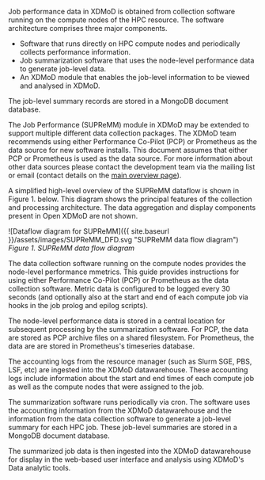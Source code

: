 
Job performance data in XDMoD is obtained from collection software running on
the compute nodes of the HPC resource.  The software architecture comprises three major components.

* Software that runs directly on HPC compute nodes and periodically collects performance information.
* Job summarization software that uses the node-level performance data to generate job-level data.
* An XDMoD module that enables the job-level information to be viewed and analysed in XDMoD.

The job-level summary records are stored in a MongoDB document database.

The Job Performance (SUPReMM) module in XDMoD may be extended to support multiple
different data collection packages. The XDMoD team recommends
using either Performance Co-Pilot (PCP) or Prometheus as the data source for new software installs. This document assumes that either
PCP or Prometheus is used as the data source. For more information about other data
sources please contact the development team via the mailing list or email
(contact details on the [main overview page](http://open.xdmod.org)).

A simplified high-level overview of the SUPReMM dataflow is shown in Figure 1.
below.  This diagram shows the principal features of the collection and
processing architecture. The data aggregation and display components present in
Open XDMoD are not shown.

![Dataflow diagram for SUPReMM]({{ site.baseurl }}/assets/images/SUPReMM_DFD.svg "SUPReMM data flow diagram")
*Figure 1. SUPReMM data flow diagram*

The data collection software running on the compute nodes provides the node-level
performance mmetrics. This guide provides instructions for using either
Performance Co-Pilot (PCP) or Prometheus as the data collection software. Metric
data is configured to be logged every 30 seconds (and optionally also at the
start and end of each compute job via hooks in the job prolog and epilog scripts).

The node-level performance data is stored in a central location for subsequent
processing by the summarization software. For PCP, the data are stored as
PCP archive files on a shared filesystem. For Prometheus, the data are
are stored in Prometheus's timeseries database.

The accounting logs from the resource manager (such as Slurm SGE, PBS, LSF, etc) are ingested into the XDMoD datawarehouse.
These accounting logs include information about the start and end times of each compute job
as well as the compute nodes that were assigned to the job.

The summarization software runs periodically via cron. The software uses the
accounting information from the XDMoD datawarehouse and the information from the data
collection software to generate a job-level summary for each HPC job. These job-level
summaries are stored in a MongoDB document database.

The summarized job data is then ingested into the XDMoD datawarehouse for display
in the web-based user interface and analysis using XDMoD's Data analytic tools.
